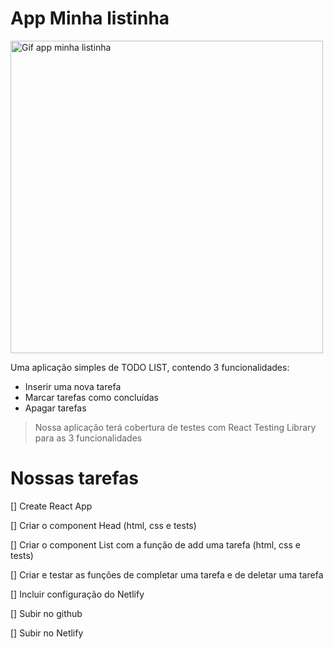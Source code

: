 # App Minha listinha

<img src="https://media.giphy.com/media/G1tgxOE7F1GSIdCIvQ/giphy.gif" alt="Gif app minha listinha" width="500px">

Uma aplicação simples de TODO LIST, contendo 3 funcionalidades:

* Inserir uma nova tarefa
* Marcar tarefas como concluídas
* Apagar tarefas

> Nossa aplicação terá cobertura de testes com React Testing Library para as 3 funcionalidades

# Nossas tarefas

[] Create React App

[] Criar o component Head (html, css e tests)

[] Criar o component List com a função de add uma tarefa (html, css e tests)

[] Criar e testar as funções de completar uma tarefa e de deletar uma tarefa

[] Incluir configuração do Netlify

[] Subir no github

[] Subir no Netlify
